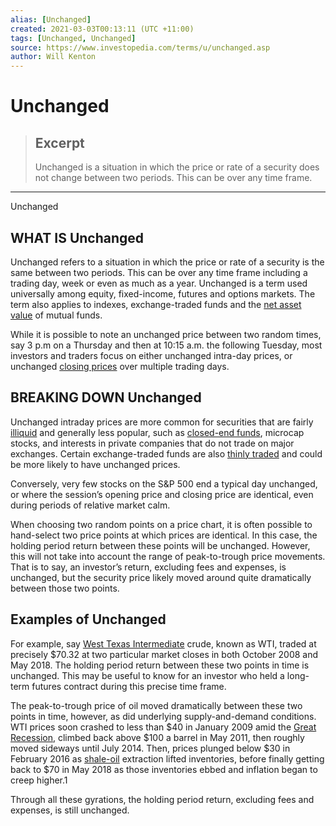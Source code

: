 ```yaml
---
alias: [Unchanged]
created: 2021-03-03T00:13:11 (UTC +11:00)
tags: [Unchanged, Unchanged]
source: https://www.investopedia.com/terms/u/unchanged.asp
author: Will Kenton
---
```


# Unchanged

> ## Excerpt
> Unchanged is a situation in which the price or rate of a security does not change between two periods. This can be over any time frame.

---

Unchanged
## WHAT IS Unchanged

Unchanged refers to a situation in which the price or rate of a security is the same between two periods. This can be over any time frame including a trading day, week or even as much as a year. Unchanged is a term used universally among equity, fixed-income, futures and options markets. The term also applies to indexes, exchange-traded funds and the [net asset value](https://www.investopedia.com/terms/n/nav.asp) of mutual funds.

While it is possible to note an unchanged price between two random times, say 3 p.m on a Thursday and then at 10:15 a.m. the following Tuesday, most investors and traders focus on either unchanged intra-day prices, or unchanged [closing prices](https://www.investopedia.com/terms/c/closingprice.asp) over multiple trading days.

## BREAKING DOWN Unchanged

Unchanged intraday prices are more common for securities that are fairly [illiquid](https://www.investopedia.com/terms/i/illiquid.asp) and generally less popular, such as [closed-end funds](https://www.investopedia.com/terms/c/closed-endinvestment.asp), microcap stocks, and interests in private companies that do not trade on major exchanges. Certain exchange-traded funds are also [thinly traded](https://www.investopedia.com/terms/t/thinly-traded.asp) and could be more likely to have unchanged prices.

Conversely, very few stocks on the S&P 500 end a typical day unchanged, or where the session’s opening price and closing price are identical, even during periods of relative market calm.

When choosing two random points on a price chart, it is often possible to hand-select two price points at which prices are identical. In this case, the holding period return between these points will be unchanged. However, this will not take into account the range of peak-to-trough price movements. That is to say, an investor’s return, excluding fees and expenses, is unchanged, but the security price likely moved around quite dramatically between those two points.

## Examples of Unchanged

For example, say [West Texas Intermediate](https://www.investopedia.com/terms/w/wti.asp) crude, known as WTI, traded at precisely $70.32 at two particular market closes in both October 2008 and May 2018. The holding period return between these two points in time is unchanged. This may be useful to know for an investor who held a long-term futures contract during this precise time frame.

The peak-to-trough price of oil moved dramatically between these two points in time, however, as did underlying supply-and-demand conditions. WTI prices soon crashed to less than $40 in January 2009 amid the [Great Recession](https://www.investopedia.com/terms/g/great-recession.asp), climbed back above $100 a barrel in May 2011, then roughly moved sideways until July 2014. Then, prices plunged below $30 in February 2016 as [shale-oil](https://www.investopedia.com/terms/s/shaleoil.asp) extraction lifted inventories, before finally getting back to $70 in May 2018 as those inventories ebbed and inflation began to creep higher.1

Through all these gyrations, the holding period return, excluding fees and expenses, is still unchanged.
